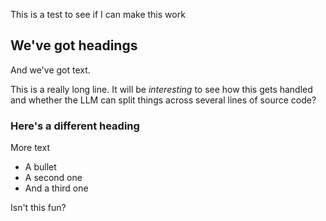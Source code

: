 This is a test to see if I can make this work

## We've got headings

And we've got text.

This is a really long line.  It will be *interesting* to see how this gets handled and whether the LLM can split things
across several lines of source code?

### Here's a different heading

More text

- A bullet
- A second one
- And a third one

Isn't this fun?
